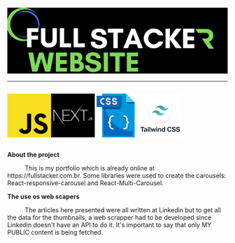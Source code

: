 ![fullstacker_logo](front/public/imgs/github/intro_banner.png)

---

<div style='display:flex;'>
<div style='width:100px;'>

![JavascriptLogo](front/public/imgs/Stacks/javascript.jpg)

</div>

<div style='width:100px;'>

![NextJSLogo](front/public/imgs/Stacks/nextjs.jpg)

</div>
<div style='width:100px;'>

![CSSLogo](front/public/imgs/Stacks/css.png)

</div>
<div style='width:100px;'>

![TailwindLogo](front/public/imgs/Stacks/tailwind.jpg)

</div>
</div>

**About the project**

<p style='text-indent:40px;'>
This is my portfolio which is already online at https://fullstacker.com.br. Some libraries were used to create the carousels: React-responsive-carousel and React-Multi-Carousel.
</p>

**The use os web scapers**

<p style='text-indent:40px;'>
The articles here presented were all written at Linkedin but to get all the data for the thumbnails, a web scrapper had to be developed since Linkedin doesn't have an API to do it. It's important to say that only MY PUBLIC content is being fetched.
</p>
